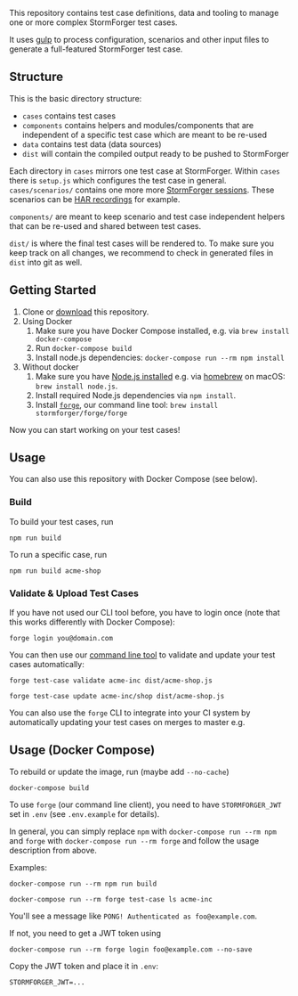 This repository contains test case definitions, data and tooling to manage one or more complex StormForger test cases.

It uses [gulp](https://gulpjs.com/) to process configuration, scenarios and other input files to generate a full-featured StormForger test case.

## Structure

This is the basic directory structure:

* `cases` contains test cases
* `components` contains helpers and modules/components that are independent of a specific test case which are meant to be re-used
* `data` contains test data (data sources)
* `dist` will contain the compiled output ready to be pushed to StormForger

Each directory in `cases` mirrors one test case at StormForger. Within `cases` there is `setup.js` which configures the test case in general. `cases/scenarios/` contains one more more [StormForger sessions](https://docs.stormforger.com/reference/). These scenarios can be [HAR recordings](https://docs.stormforger.com/guides/har-converter/) for example.

`components/` are meant to keep scenario and test case independent helpers that can be re-used and shared between test cases.

`dist/` is where the final test cases will be rendered to. To make sure you keep track on all changes, we recommend to check in generated files in `dist` into git as well.


## Getting Started

1. Clone or [download](https://github.com/stormforger/gulp-template/archive/master.zip) this repository.
1. Using Docker  
    1. Make sure you have Docker Compose installed, e.g. via `brew install docker-compose`
    1. Run `docker-compose build`
    1. Install node.js dependencies: `docker-compose run --rm npm install`
1. Without docker  
    1. Make sure you have [Node.js installed](https://nodejs.org/en/download/) e.g. via [homebrew](https://brew.sh/) on macOS: `brew install node.js`.
    1. Install required Node.js dependencies via `npm install`.
    1. Install [`forge`](https://github.com/stormforger/cli), our command line tool: `brew install stormforger/forge/forge`

Now you can start working on your test cases!


## Usage

You can also use this repository with Docker Compose (see below).

### Build

To build your test cases, run

```terminal
npm run build
```

To run a specific case, run

```terminal
npm run build acme-shop
```

### Validate & Upload Test Cases

If you have not used our CLI tool before, you have to login once (note that this works differently with Docker Compose):

```terminal
forge login you@domain.com
```

You can then use our [command line tool](https://github.com/stormforger/cli) to validate and update your test cases automatically:

```terminal
forge test-case validate acme-inc dist/acme-shop.js
```

```terminal
forge test-case update acme-inc/shop dist/acme-shop.js
```

You can also use the `forge` CLI to integrate into your CI system by automatically updating your test cases on merges to master e.g.

## Usage (Docker Compose)

To rebuild or update the image, run (maybe add `--no-cache`)

```terminal
docker-compose build
```

To use `forge` (our command line client), you need to have `STORMFORGER_JWT` set in `.env` (see `.env.example` for details).

In general, you can simply replace `npm` with `docker-compose run --rm npm` and `forge` with `docker-compose run --rm forge` and follow the usage description from above.

Examples:

```terminal
docker-compose run --rm npm run build
```

```terminal
docker-compose run --rm forge test-case ls acme-inc
```

You'll see a message like `PONG! Authenticated as foo@example.com`.

If not, you need to get a JWT token using 

```terminal
docker-compose run --rm forge login foo@example.com --no-save
```

Copy the JWT token and place it in `.env`:

```
STORMFORGER_JWT=...
```
